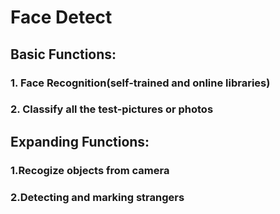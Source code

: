 # Face Detect
## Basic Functions:
### 1. Face Recognition(self-trained and online libraries)
### 2. Classify all the test-pictures or photos

## Expanding Functions:
### 1.Recogize objects from camera
### 2.Detecting and marking strangers